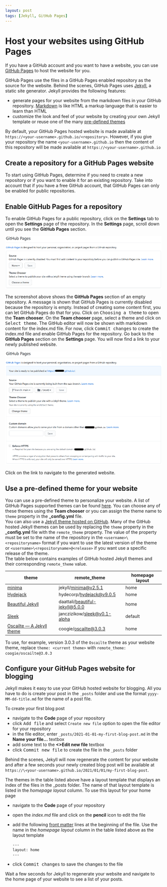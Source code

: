 ```yaml
---
layout: post
tags: [Jekyll, GitHub Pages]
---
```


# Host your websites using GitHub Pages

If you have a GitHub account and you want to have a website, you can use [GitHub Pages][1] to host the website for you.

GitHub Pages use the files in a GitHub Pages enabled repository as the source for the website. Behind the scenes, GitHub Pages uses [Jekyll][2], a static site generator. Jekyll provides the following features:

- generate pages for your website from the markdown files in your GitHub repository. [Markdown][3] is like HTML a markup language that is easier to learn than HTML
- customize the look and feel of your website by creating your own Jekyll template or reuse one of the many [pre-defined themes][4]

By default, your GitHub Pages hosted website is made available at `https://<your-username>.github.io/<repository>`. However, if you give your repository the name `<your-username>.github.io` then the content of this repository will be made available at `https://<your-username>.github.io`

## Create a repository for a GitHub Pages website

To start using GitHub Pages, determine if you need to create a new repository or if you want to enable it for an existing repository. Take into account that if you have a free GitHub account, that GitHub Pages can only be enabled for public repositories.

## Enable GitHub Pages for a repository

To enable GitHub Pages for a public repository, click on the **Settings** tab to open the **Settings** page of the repository. In the **Settings** page, scroll down until you see the **GitHub Pages** section.

![GitHub Pages settings](/img/github-pages-settings.png)

The screenshot above shows the **GitHub Pages** section of an empty repository. A message is shown that GitHub Pages is currently disabled because the repository is empty. Instead of creating some content first, you can let GitHub Pages do that for you. Click on <kbd>Choosing a theme</kbd> to open the **Team chooser**. On the **Team chooser** page, select a theme and click on <kbd>Select theme</kbd>. The GitHub editor will now be shown with markdown content for the index.md file. For now, click <kbd>Commit changes</kbd> to create the index.md file and enable GitHub Pages for the repository. Go back to the **GitHub Pages** section on the **Settings** page. You will now find a link to your newly published website.

![GitHub Pages enabled settings](/img/github-pages-enabled-settings.png)

Click on the link to navigate to the generated website.

## Use a pre-defined theme for your website

You can use a pre-defined theme to personalize your website. A list of GitHub Pages supported themes can be found [here](https://pages.github.com/themes/). You can choose any of these themes using the **Team chooser** or you can assign the theme name to `theme` property in the **_config.yml** file.  
You can also use a [Jekyll theme hosted on GitHub](https://github.com/topics/jekyll-theme). Many of the GitHub hosted Jekyll themes can be used by replacing the `theme` property in the **_config.yml** file with the `remote_theme` property. The value of the property must be set to the name of the repository in the `<username>\<repositoryname>` format if you want to use the latest version of the theme or `<username>\<repositoryname>@<release>` if you want use a specific release of the theme.  
The table below contains examples of GitHub hosted Jekyll themes and their corresponding `remote_theme` value.

| theme | remote_theme | homepage layout |
|---|---| --- |
| [minima](https://github.com/jekyll/minima) | jekyll/minima@v2.5.1 | home |
| [Hydejack](https://github.com/hydecorp/hydejack) | hydecorp/hydejack@v9.0.5 | home |
| [Beautiful Jekyll](https://github.com/daattali/beautiful-jekyll) | daattali/beautiful-jekyll@5.0.0 | home |
| [Sleek](https://github.com/janczizikow/sleek) | janczizikow/sleek@v0.1-alpha | default |
| [Oscailte — A Jekyll theme](https://github.com/coogie/oscailte) | coogie/oscailte@3.0.3 | home |

To use, for example, version 3.0.3 of the `Oscailte` theme as your website theme, replace `theme: <current theme>` with `remote_theme: coogie/oscailte@3.0.3`

## Configure your GitHub Pages website for blogging

Jekyll makes it easy to use your GitHub hosted website for blogging. All you have to do is create your post in the `_posts` folder and use the format `yyyy-MM-dd-title.md` for the name of a post file.

To create your first blog post

- navigate to the **Code** page of your repository
- click <kbd>Add file</kbd> and select `Create new file` option to open the file editor for your repository
- in the file editor, enter `_posts/2021-01-01-my-first-blog-post.md` in the **Name your file...** textbox
- add some text to the **\<>Edit new file** textbox
- click <kbd>Commit new file</kbd> to create the file in the `_posts` folder

Behind the scenes, Jekyll will now regenerate the content for your website and after a few seconds your newly created blog post will be available at `https://\<your-username>.github.io/2021/01/01/my-first-blog-post`.

The themes in the table listed above have a layout template that displays an index of the files in the _posts folder. The name of that layout template is listed in the *homepage layout* column. To use this layout for your home page

- navigate to the **Code** page of your repository
- open the *index.md* file and click on the **pencil** icon to edit the file
- add the following [front matter](https://jekyllrb.com/docs/front-matter/) lines at the beginning of the file. Use the name in the *homepage layout* column in the table listed above as the layout template

  ``` front matter
  ---
  layout: home
  ---
  ```

- click <kbd>Commit changes</kbd> to save the changes to the file

Wait a few seconds for Jekyll to regenerate your website and navigate to the home page of your website to see a list of your posts.

[1]: https://pages.github.com
[2]: https://jekyllrb.com/
[3]: https://docs.github.com/en/free-pro-team@latest/github/writing-on-github/basic-writing-and-formatting-syntax
[4]: https://jekyllrb.com/docs/themes/#pick-up-a-theme
[5]: https://docs.github.com/en/free-pro-team@latest/github/working-with-github-pages
[6]: https://github.com/jekyll
